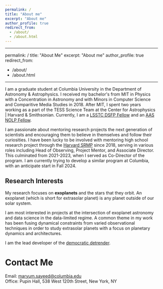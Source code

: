 ```yaml
---
permalink: /
title: "About me"
excerpt: "About me"
author_profile: true
redirect_from: 
  - /about/
  - /about.html
---
```


---
permalink: /
title: "About Me"
excerpt: "About me"
author_profile: true
redirect_from: 
  - /about/
  - /about.html
---

I am a graduate student at Columbia University in the Department of Astronomy & Astrophysics. I received my bachelor's from MIT in Physics with a Concentration in Astronomy and with Minors in Computer Science and Comparitive Media Studies in 2018. After MIT, I spent two years working as a part of the TESS Science Team at the Center for Astrophysics | Harvard & Smithsonian. Currently, I am a [LSSTC DSFP Fellow](https://www.lsstcorporation.org/lincc/fellowship_program) and an [AAS NOLP Fellow](https://aas.org/nolp).


I am passionate about mentoring research projects the next generation of scientists and encouraging them to believe in themselves and follow their curiosities. I have been lucky to be involved with mentoring high school research project through the [Harvard SRMP](https://projects.iq.harvard.edu/shrimp) since 2018, serving in various roles including Head of Observing, Project Mentor, and Associate Director. This culminated from 2021-2023, when I served as Co-Director of the program. I am currently trying to develop a similar program at Columbia, with an anticipate start in Fall 2024.



## Research Interests

My research focuses on **exoplanets** and the stars that they orbit. An exoplanet (which is short for extrasolar planet) is any planet outside of our solar system.

I am most interested in projects at the intersection of exoplanet astronomy and data science in the data-limited regime.  A common theme in my work has been fusing dynamical constraints from varied observational techniques in order to study extrasolar planets with a focus on planetary dynamics and architectures.

I am the lead developer of the [democratic detrender](https://github.com/dyahalomi/democratic_detrender).



Contact Me
======
Email: [maryum.sayeed@columbia.edu](mailto:maryum.sayeed@columbia.edu) <br>
Office: Pupin Hall, 538 West 120th Street, New York, NY
